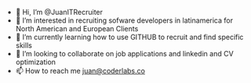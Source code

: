 - 👋 Hi, I’m @JuanITRecruiter
- 👀 I’m interested in recruiting sofware developers in latinamerica for North American and European Clients
- 🌱 I’m currently learning how to use GITHUB to recruit and find specific skills
- 💞️ I’m looking to collaborate on job applications and linkedin and CV optimization
- 📫 How to reach me juan@coderlabs.co

<!---
juansproutlatam/juansproutlatam is a ✨ special ✨ repository because its `README.md` (this file) appears on your GitHub profile.
You can click the Preview link to take a look at your changes.
--->
